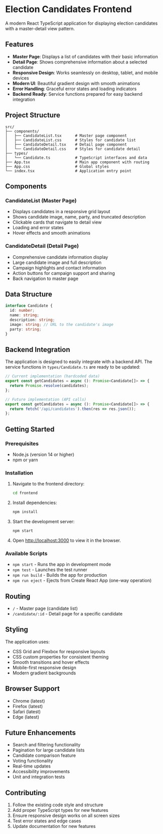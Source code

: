 # Election Candidates Frontend

A modern React TypeScript application for displaying election candidates with a master-detail view pattern.

## Features

- **Master Page**: Displays a list of candidates with their basic information
- **Detail Page**: Shows comprehensive information about a selected candidate
- **Responsive Design**: Works seamlessly on desktop, tablet, and mobile devices
- **Modern UI**: Beautiful gradient design with smooth animations
- **Error Handling**: Graceful error states and loading indicators
- **Backend Ready**: Service functions prepared for easy backend integration

## Project Structure

```
src/
├── components/
│   ├── CandidateList.tsx      # Master page component
│   ├── CandidateList.css      # Styles for candidate list
│   ├── CandidateDetail.tsx    # Detail page component
│   └── CandidateDetail.css    # Styles for candidate detail
├── types/
│   └── Candidate.ts           # TypeScript interfaces and data
├── App.tsx                    # Main app component with routing
├── App.css                    # Global styles
└── index.tsx                  # Application entry point
```

## Components

### CandidateList (Master Page)
- Displays candidates in a responsive grid layout
- Shows candidate image, name, party, and truncated description
- Clickable cards that navigate to detail view
- Loading and error states
- Hover effects and smooth animations

### CandidateDetail (Detail Page)
- Comprehensive candidate information display
- Large candidate image and full description
- Campaign highlights and contact information
- Action buttons for campaign support and sharing
- Back navigation to master page

## Data Structure

```typescript
interface Candidate {
  id: number;
  name: string;
  description: string;
  image: string; // URL to the candidate's image
  party: string;
}
```

## Backend Integration

The application is designed to easily integrate with a backend API. The service functions in `types/Candidate.ts` are ready to be updated:

```typescript
// Current implementation (hardcoded data)
export const getCandidates = async (): Promise<Candidate[]> => {
  return Promise.resolve(candidates);
};

// Future implementation (API calls)
export const getCandidates = async (): Promise<Candidate[]> => {
  return fetch('/api/candidates').then(res => res.json());
};
```

## Getting Started

### Prerequisites
- Node.js (version 14 or higher)
- npm or yarn

### Installation

1. Navigate to the frontend directory:
   ```bash
   cd frontend
   ```

2. Install dependencies:
   ```bash
   npm install
   ```

3. Start the development server:
   ```bash
   npm start
   ```

4. Open [http://localhost:3000](http://localhost:3000) to view it in the browser.

### Available Scripts

- `npm start` - Runs the app in development mode
- `npm test` - Launches the test runner
- `npm run build` - Builds the app for production
- `npm run eject` - Ejects from Create React App (one-way operation)

## Routing

- `/` - Master page (candidate list)
- `/candidate/:id` - Detail page for a specific candidate

## Styling

The application uses:
- CSS Grid and Flexbox for responsive layouts
- CSS custom properties for consistent theming
- Smooth transitions and hover effects
- Mobile-first responsive design
- Modern gradient backgrounds

## Browser Support

- Chrome (latest)
- Firefox (latest)
- Safari (latest)
- Edge (latest)

## Future Enhancements

- Search and filtering functionality
- Pagination for large candidate lists
- Candidate comparison feature
- Voting functionality
- Real-time updates
- Accessibility improvements
- Unit and integration tests

## Contributing

1. Follow the existing code style and structure
2. Add proper TypeScript types for new features
3. Ensure responsive design works on all screen sizes
4. Test error states and edge cases
5. Update documentation for new features
